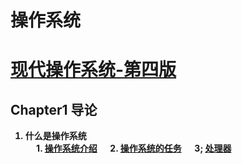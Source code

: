 # 操作系统

# <strong> [现代操作系统-第四版]()
## Chapter1 导论
1. 什么是操作系统 <br>
&emsp; 1. [操作系统介绍](https://github.com/KingArthur0205/Operarting-System/blob/main/%E7%8E%B0%E4%BB%A3%E6%93%8D%E4%BD%9C%E7%B3%BB%E7%BB%9F%E7%AC%94%E8%AE%B0/Ch1%20%E5%AF%BC%E8%AE%BA/%E3%80%90OS%E3%80%91Day_1.pdf)
&emsp; 2. [操作系统的任务](https://github.com/KingArthur0205/Operarting-System/blob/main/%E7%8E%B0%E4%BB%A3%E6%93%8D%E4%BD%9C%E7%B3%BB%E7%BB%9F%E7%AC%94%E8%AE%B0/Ch1%20%E5%AF%BC%E8%AE%BA/%E3%80%90OS%E3%80%91Day2.pdf)
&emsp; 3; [处理器](https://github.com/KingArthur0205/Operarting-System/blob/main/%E7%8E%B0%E4%BB%A3%E6%93%8D%E4%BD%9C%E7%B3%BB%E7%BB%9F%E7%AC%94%E8%AE%B0/Ch1%20%E5%AF%BC%E8%AE%BA/%E3%80%90OS%E3%80%91Day3.pdf)
